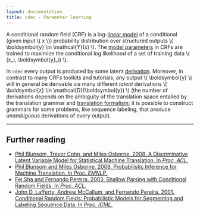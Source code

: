 ```yaml
---
layout: documentation
title: cdec - Parameter learning
---
```


A conditional random field (CRF) is a log-[linear model](../concepts/linear-models.html) of a conditional (given input <span>\\( x \\)</span>) probability distribution over structured outputs <span>\\( \boldsymbol{y} \in \mathcal{Y}(x) \\)</span>. The [model parameters](../concepts/weights.html) in CRFs are trained to maximize the conditional log likelihood of a set of training data <span>\\( (x_i, \boldsymbol{y}_i) \\)</span>.

In `cdec` every output is produced by some latent [derivation](../concepts/derivations.html). Moreover, in contrast to many CRFs toolkits and tutorials, any output <span>\\( \boldsymbol{y} \\)</span> will in general be derivable via many different *latent* derivations <span>\\( \boldsymbol{z} \in \mathcal{D}(\boldsymbol{y}) \\)</span> (the number of derivations depends on the ambiguity of the translation space entailed by the translation grammar and [translation formalism](../concepts/formalism.html); it is possible to construct grammars for some problems, like sequence labeling, that produce *unambiguous* derivations of every output).

<hr/>

## Further reading
* [Phil Blunsom, Trevor Cohn, and Miles Osborne. 2008. A Discriminative Latent Variable Model for Statistical Machine Translation. In *Proc. ACL*.](http://www.aclweb.org/anthology/P/P08/P08-1024.pdf)
* [Phil Blunsom and Miles Osborne. 2008. Probabilistic Inference for Machine Translation. In *Proc. EMNLP*.](http://aclweb.org/anthology-new/D/D08/D08-1023.pdf)
* [Fei Sha and Fernando Pereira. 2003. Shallow Parsing with Conditional Random Fields. In *Proc. ACL*.](http://www-bcf.usc.edu/~feisha/pubs/shallow03.pdf)
* [John D. Lafferty, Andrew McCallum, and Fernando Pereira. 2001. Conditional Random Fields: Probabilistic Models for Segmenting and Labeling Sequence Data. In *Proc. ICML*.](http://repository.upenn.edu/cgi/viewcontent.cgi?article=1162&context=cis_papers)
